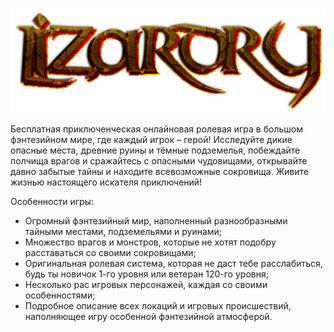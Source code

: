 ![screenshot](https://github.com/devapromix/lizardry/blob/master/worlds/images/logo_lizardry.png)

Бесплатная приключенческая онлайновая ролевая игра в большом фэнтезийном мире, где каждый игрок – герой! 
Исследуйте дикие опасные места, древние руины и тёмные подземелья, побеждайте полчища врагов и сражайтесь с опасными чудовищами, открывайте давно забытые тайны и находите всевозможные сокровища. Живите жизнью настоящего искателя приключений!

Особенности игры:
   * Огромный фэнтезийный мир, наполненный разнообразными тайными местами, подземельями и руинами;
   * Множество врагов и монстров, которые не хотят подобру расставаться со своими сокровищами;
   * Оригинальная ролевая система, которая не даст тебе расслабиться, будь ты новичок 1-го уровня или ветеран 120-го уровня;
   * Несколько рас игровых персонажей, каждая со своими особенностями;
   * Подробное описание всех локаций и игровых происшествий, наполняющее игру особенной фэнтезийной атмосферой. 

